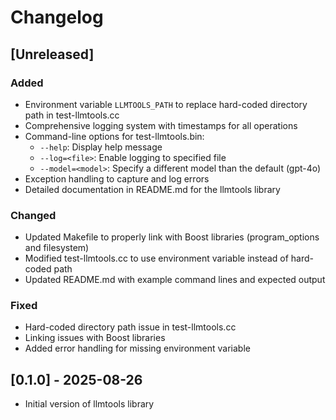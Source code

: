 # Changelog

## [Unreleased]

### Added
- Environment variable `LLMTOOLS_PATH` to replace hard-coded directory path in test-llmtools.cc
- Comprehensive logging system with timestamps for all operations
- Command-line options for test-llmtools.bin:
  - `--help`: Display help message
  - `--log=<file>`: Enable logging to specified file
  - `--model=<model>`: Specify a different model than the default (gpt-4o)
- Exception handling to capture and log errors
- Detailed documentation in README.md for the llmtools library

### Changed
- Updated Makefile to properly link with Boost libraries (program_options and filesystem)
- Modified test-llmtools.cc to use environment variable instead of hard-coded path
- Updated README.md with example command lines and expected output

### Fixed
- Hard-coded directory path issue in test-llmtools.cc
- Linking issues with Boost libraries
- Added error handling for missing environment variable

## [0.1.0] - 2025-08-26
- Initial version of llmtools library
